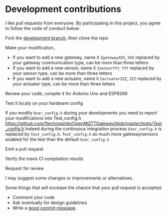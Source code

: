 # Development contributions

I like pull requests from everyone. By participating in this project, you
agree to follow the code of conduct below

[code of conduct]: https://github.com/1technophile/OpenMQTTGateway/blob/master/CODE_OF_CONDUCT.md

Fork the [development branch](https://github.com/1technophile/OpenMQTTGateway/tree/development), then clone the repo

Make your modification,
* If you want to add a new gateway, name it `ZgatewayXXX`, `XXX` replaced by your gateway communication type, can be more than three letters
* If you want to add a new sensor, name it `ZsensorYYY`, `YYY` replaced by your sensor type, can be more than three letters
* If you want to add a new actuator, name it `ZactuatorZZZ`, `ZZZ` replaced by your actuator type, can be more than three letters

Review your code, compile it for Arduino Uno and ESP8266

Test it localy on your hardware config

If you modify `User_config.h` during your developments you need to report your modifications into Test_config.h
https://github.com/1technophile/OpenMQTTGateway/blob/master/tests/Test_config.h 
Indeed during the continuous integration process `User_config.h` is replaced by `Test_config.h`. 
`Test_config.h` as much more gateway/sensors enabled for the test than the default `User_config.h`

Emit a pull request

Verify the travis CI compilation results

Request for review

I may suggest some changes or improvements or alternatives.

Some things that will increase the chance that your pull request is accepted:
* Comment your code
* Ask eventually for design guidelines
* Write a [good commit message][commit].

[commit]: http://tbaggery.com/2008/04/19/a-note-about-git-commit-messages.html
